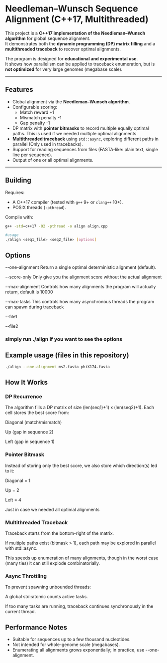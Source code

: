 # Needleman–Wunsch Sequence Alignment (C++17, Multithreaded)

This project is a **C++17 implementation of the Needleman–Wunsch algorithm** for global sequence alignment.  
It demonstrates both the **dynamic programming (DP) matrix filling** and a **multithreaded traceback** to recover optimal alignments.

The program is designed for **educational and experimental use**.  
It shows how parallelism can be applied to traceback enumeration, but is **not optimized** for very large genomes (megabase scale).

---

## Features

- Global alignment via the **Needleman–Wunsch algorithm**.
- Configurable scoring:
  - Match reward +1
  - Mismatch penalty -1
  - Gap penalty -1
- DP matrix with **pointer bitmasks** to record multiple equally optimal paths. This is used if we needed multiple optimal alignments.
- **Multithreaded traceback** using `std::async`, exploring different paths in parallel (Only used in tracebacks).
- Support for reading sequences from files (FASTA-like: plain text, single line per sequence).
- Output of one or all optimal alignments.

---

## Building

Requires:
- A C++17 compiler (tested with `g++` 9+ or `clang++` 10+).
- POSIX threads (`-pthread`).

Compile with:

```bash
g++ -std=c++17 -O2 -pthread -o align align.cpp
```


```bash
#usage
./align <seq1_file> <seq2_file> [options]
```

## Options

--one-alignment
Return a single optimal deterministic alignment (default).

--score-only
Only give you the alignment score without the actual alignment

--max-alignment <int>
Controls how many alignments the program will actually return, default is 10000

--max-tasks
This controls how many asynchronous threads the program can spawn during traceback

--file1

--file2

### simply run ./align if you want to see the options

## Example usage (files in this repository)
```bash
./align --one-alignment ms2.fasta phiX174.fasta
```

## How It Works
### DP Recurrence

The algorithm fills a DP matrix of size (len(seq1)+1) x (len(seq2)+1).
Each cell stores the best score from:

Diagonal (match/mismatch)

Up (gap in sequence 2)

Left (gap in sequence 1)

### Pointer Bitmask

Instead of storing only the best score, we also store which direction(s) led to it:

Diagonal = 1

Up = 2

Left = 4

Just in case we needed all optimal alignments

### Multithreaded Traceback

Traceback starts from the bottom-right of the matrix.

If multiple paths exist (bitmask > 1), each path may be explored in parallel with std::async.

This speeds up enumeration of many alignments, though in the worst case (many ties) it can still explode combinatorially.

### Async Throttling

To prevent spawning unbounded threads:

A global std::atomic<int> counts active tasks.

If too many tasks are running, traceback continues synchronously in the current thread.

## Performance Notes

- Suitable for sequences up to a few thousand nucleotides.
- Not intended for whole-genome scale (megabases).
- Enumerating all alignments grows exponentially; in practice, use --one-alignment.
